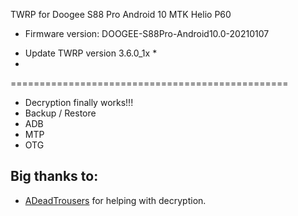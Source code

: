 TWRP for Doogee S88 Pro Android 10 MTK Helio P60
- Firmware version: DOOGEE-S88Pro-Android10.0-20210107
* Update TWRP version 3.6.0_1x *
* 
================================================ 
- Decryption finally works!!!
- Backup / Restore
- ADB
- MTP
- OTG
## Big thanks to:
- [ADeadTrousers](https://github.com/ADeadTrousers) for helping with decryption.
